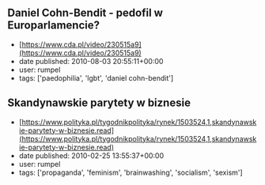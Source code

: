 ## Daniel Cohn-Bendit - pedofil w Europarlamencie?
 - [https://www.cda.pl/video/230515a9](https://www.cda.pl/video/230515a9)
 - date published: 2010-08-03 20:55:11+00:00
 - user: rumpel
 - tags: ['paedophilia', 'lgbt', 'daniel cohn-bendit']

## Skandynawskie parytety w biznesie
 - [https://www.polityka.pl/tygodnikpolityka/rynek/1503524,1,skandynawskie-parytety-w-biznesie.read](https://www.polityka.pl/tygodnikpolityka/rynek/1503524,1,skandynawskie-parytety-w-biznesie.read)
 - date published: 2010-02-25 13:55:37+00:00
 - user: rumpel
 - tags: ['propaganda', 'feminism', 'brainwashing', 'socialism', 'sexism']

